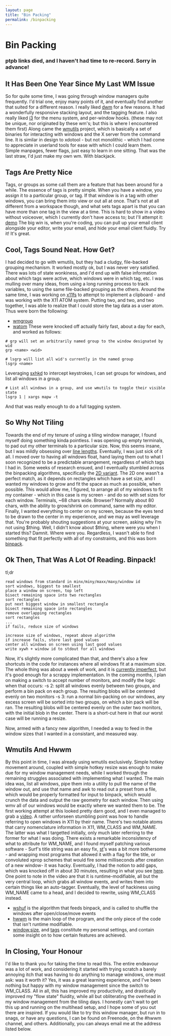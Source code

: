 ```yaml
---
layout: page
title: "Bin Packing"
permalink: /binpacking
---
```


# Bin Packing

### ptpb links died, and I haven't had time to re-record. Sorry in advance! 

## It Has Been One Year Since My Last WM Issue

So for quite some time, I was going through window managers quite frequently. I'd trial one, enjoy many points of it, and eventually find another that suited for a different reason. I really liked [dwm](https://dwm.suckless.org/) for a few reasons. It had a wonderfully responsive stacking layout, and the tagging feature. I also really liked [i3](https://i3wm.org/) for the menu system, and per-window hooks. (these may not be unique, nor originated by these wm's; but this is where I encountered them first)
Along came the [wmutils](https://github.com/wmutils) project, which is basically a set of binaries for interacting with windows and the X server from the command line. It is similar in design to xdotool - but not monolithic - which I had come to appreciate in userland tools for ease with which I could learn them. Simple manpages, fewer flags, just easy to learn in one sitting.
That was the last straw, I'd just make my own wm. With blackjack.

## Tags Are Pretty Nice

Tags, or groups as some call them are a feature that has been around for a while. The essence of tags is pretty simple. When you have a window, you assign it to a particular group, or tag. If that window is in a tag with other windows, you can bring them into view or out all at once. That's not at all different from a workspace though, and what sets tags apart is that you can have more than one tag in the view at a time. This is hard to show in a video without voiceover, which I currently don't have access to; but I'll attempt it:
[demo](https://ptpb.pw/HSVe.mkv) The big win is, when you're coding, you can pull up your email client alongside your editor, write your email, and hide your email client fluidly. Try it! It's great.

## Cool, Tags Sound Neat. How Get?

I had decided to go with wmutils, but they had a cludgy, file-backed grouping mechanism. It worked mostly ok, but I was never very satisfied. There was lots of state wonkiness, and I'd end up with false information about which tags were active, which windows were in which tag, etc.
I was mulling over many ideas, from using a long running process to track variables, to using the same file-backed grouping as the others. Around the same time, I was working on [x11fs](https://github.com/sdhand/x11fs) to attempt to implement a clipboard - and was working with the X11 ATOM system. Putting two, and two, and two together, I was able to realize that I could store the tag data as a user atom. 
Thus were born the following:
 - [wmgroup](https://github.com/halfwit/wmgroup) 
 - [watom](https://github.com/halfwit/watom)
These were knocked off actually fairly fast, about a day for each, and worked as follows: 

```
# grp will set an arbitrarily named group to the window designated by wid
grp <name> <wid>

# lsgrp will list all wid's currently in the named group 
lsgrp <name>
```

Leveraging [sxhkd](https://github.com/baskerville/sxhkd) to intercept keystrokes, I can set groups for windows, and list all windows in a group.

```
# List all windows in a group, and use wmutils to toggle their visible state
lsgrp 1 | xargs mapw -t
```

And that was really enough to do a full tagging system. 

## So Why Not Tiling

Towards the end of my tenure of using a tiling window manager, I found myself doing something kinda pointless. I was opening up empty terminals, to pad out my other terminals to a particular size. Now, this seems insane, but I was mildly obsessing over [line lengths](https://baymard.com/blog/line-length-readability). 
Eventually, I was just sick of it all. I moved over to having all windows float, hand laying them out to what I soon recognized to be a predictable arrangement, regardless of which tags I had in. Some weeks of research ensued, and I eventually stumbled across the binpacking algorithms, specifically the [2D variant](https://en.wikipedia.org/wiki/Bin_packing_problem). The 2D one wasn't a perfect match, as it depends on rectangles which have a set size, and I wanted my windows to grow and fit the space as much as possible, when possible.
This would allow me, I figured, to arrange all of my windows to fit my container - which in this case is my screen - and do so with set sizes for each window. Terminals, ~68 chars wide. Browser? Normally about 80 chars, with the ability to grow/shrink on command, same with my editor. Finally, I wanted everything to center on my screen, because the eyes tend to be drawn to the center in my experience, and we may as well leverage that.
You're probably shouting suggestions at your screen, asking why I'm not using $thing. Well, I didn't know about $thing, where were you when I started this? Damnit. Where were you. Regardless, I wasn't able to find something that fit perfectly with all of my constraints, and this was born [binpack](https://github.com/halfwit/binpack). 

## Ok Then, That Was A Lot Of Reading. Binpack!

tl;dr

```
read windows from standard in minx/miny/maxx/maxy/window id
sort windows, biggest to smallest
place a window on screen, top left
bisect remaining space into two rectangles
sort rectangles
put next biggest window in smallest rectangle
bisect remaining space into rectangles
remove overlapping rectangles
sort rectangles
...
if fails, reduce size of windows

increase size of windows, repeat above algorithm
if increase fails, store last good values
center all windows on screen using last good values
write xywh + window id to stdout for all windows
```

Now, it's slightly more complicated than that, and there's also a few shortcuts in the code for instances where all windows fit at a maximum size. The whole thing was about a week of work, and it is [currently imperfect](https://ptpb.pw/zmbA.mkv), but it's good enough for a scrappy implementation. In the coming months, I plan on making a switch to accept number of monitors, and modify the logic when that occurs:
 -s 2: split all windows evenly between two groups, and perform a bin pack on each group. The resulting blobs will be centered evenly on two monitors
 -s 3: run a normal bin-packing on our windows, any excess screen will be sorted into two groups, on which a bin pack will be ran. The resulting blobs will be centered evenly on the outer two monitors, with the initial blob in the center. There is a short-cut here in that our worst case will be running a resize.

Now, armed with a fancy new algorithm, I needed a way to feed in the window sizes that I wanted in a consistant, and measured way. 

## Wmutils And Hwwm

By this point in time, I was already using wmutils exclusively. Simple hotkey movement around, coupled with simple hotkey resize was enough to make due for my window management needs, while I worked through the remaining struggles associated with implementing what I wanted.
The main idea was, list all windows, pipe them into a utility to pull the name of the window out, and use that name and awk to read out a preset from a file, which would be properly formatted for input to binpack, which would crunch the data and output the raw geometry for each window. Then using wmv all of our windows would be exactly where we wanted them to be. The first working attempt at this looked pretty darn good, and I even managed to grab a [video](https://www.youtube.com/watch?v=MSIjqTgtj2c).
A rather unforseen stumbling point was how to handle referring to open windows in X11 by their name. There's two notable atoms that carry nomenclature information in X11, WM_CLASS and WM_NAME. The latter was what I targetted initially, only much later referring to the former for what I was doing. There exists a remarkable inconsistency of what to attribute for WM_NAME, and I found myself patching various software - Surf's title string was an easy fix, [st](https://github.com/halfwit/dotfiles/blob/master/zsh/.zshrc#L117)'s was a bit more bothersome - and wrapping most programs that allowed it with a flag for the title, or convoluted xprop schemes that would fire some milliseconds after creation of a new window- it was hacky. 
Eventually, I had the notion to add gaps, which was knocked off in about 30 minutes, resulting in what you see [here](https://www.youtube.com/watch?v=cHCjnZ-6NZ8). One point to note in the video are that it is runtime-modifiable, all but the very central loop, which grabs all window events, and writes them into certain things like an auto-tagger.
Eventually, the level of hackiness using WM_NAME came to a head, and I decided to rewrite, using WM_CLASS instead.
 - [wshuf](https://github.com/halfwit/hwwm/blob/master/wshuf) is the algorithm that feeds binpack, and is called to shuffle the windows after open/close/move events
 - [hwwm](https://github.com/halfwit/hwwm/blob/master/hwwm) is the main loop of the program, and the only piece of the code that isn't runtime modifiable.
 - [window](https://github.com/halfwit/dotfiles/blob/master/x11/window),[size](https://github.com/halfwit/dotfiles/blob/master/x11/size), and [tags](https://github.com/halfwit/dotfiles/blob/master/x11/tags) constitute my personal settings, and contain some insight on to how certain features are achieved.

## In Closing, Your Honour

I'd like to thank you for taking the time to read this. The entire endeavour was a lot of work, and considering it started with trying scratch a barely annoying itch that was having to do anything to manage windows, one must ask: was it worth it? Yes, it was a great learning experience, and I've been nothing but happy with my window management since the switch to WM_CLASS. All in all, this has improved my productivity, and drastically improved my "flow state" fluidity, while all but obliterating the overhead in my window management from the tiling days. I honestly can't wait to get this up and running on the multihead setup, and I hope some of you out there are inspired. 
If you would like to try this window manager, but run in to snags, or have any questions, I can be found on Freenode, on the #hwwm channel, and others. Additionally, you can always email me at the address listed below. 
